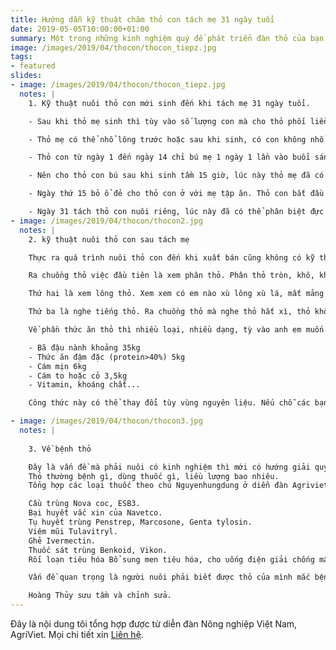 ```yaml
---
title: Hướng dẫn kỹ thuật chăm thỏ con tách mẹ 31 ngày tuổi
date: 2019-05-05T10:00:00+01:00
summary: Một trong những kinh nghiệm quý để phát triển đàn thỏ của bạn và gia đình từ thỏ con.
image: /images/2019/04/thocon/thocon_tiepz.jpg
tags:
- featured
slides:
- image: /images/2019/04/thocon/thocon_tiepz.jpg
  notes: |
    1. Kỹ thuật nuôi thỏ con mới sinh đến khi tách mẹ 31 ngày tuổi.

    - Sau khi thỏ mẹ sinh thì tùy vào số lượng con mà cho thỏ phối liền sau khi sinh 3 -4 ngày, 15 hay 30 ngày. Nếu thỏ đẻ dưới 4 con thì cho phối liền, trên 4 con thì 15 hay 30 ngày tùy giống thỏ và kỹ thuật chăm sóc của mỗi trại.

    - Thỏ mẹ có thể nhổ lông trước hoặc sau khi sinh, có con không nhổ lông. Nếu thỏ không nhổ lông thì người nuôi có thể nhổ lông hoặc lót ổ bằng vật liệu mềm cho thỏ đẻ. Kích cỡ ô đẻ tầm 20x30x15cm là đủ chỗ cho 10 con thỏ con đến khi rời ổ.

    - Thỏ con từ ngày 1 đến ngày 14 chỉ bú mẹ 1 ngày 1 lần vào buổi sáng nên không cần thiết phải cho thỏ con ở chung với thỏ mẹ. Sau khi cho bú thì nên đưa ổ thỏ con ra khỏi lồng tránh việc thỏ mẹ nhảy ra nhảy vô làm chết thỏ con.

    - Nên cho thỏ con bú sau khi sinh tầm 15 giờ, lúc này thỏ mẹ đã có sữa và cũng đã phục hồi được sức khỏe.

    - Ngày thứ 15 bỏ ổ đẻ cho thỏ con ở với mẹ tập ăn. Thỏ con bắt đầu ăn rau cỏ, cám bắp … vào khoảng ngày 20. Lúc thỏ tập ăn chế độ ăn của thỏ mẹ nên tăng lên về khẩu phần cũng như chất lượng.

    - Ngày 31 tách thỏ con nuôi riêng, lúc này đã có thể phân biệt đực cái. Cách phân biệt đực cái các bạn xem ở phần video..
- image: /images/2019/04/thocon/thocon2.jpg
  notes: |
    2. kỹ thuật nuôi thỏ con sau tách mẹ

    Thực ra quá trình nuôi thỏ con đến khi xuất bán cũng không có kỹ thuật cao xa gì, căn bản nhất là chăm thỏ, tập trung chăm thỏ và chăm thỏ. Chăm thỏ ở đây có nghĩa là phải quan sát thỏ hằng ngày.

    Ra chuồng thỏ việc đầu tiên là xem phân thỏ. Phân thỏ tròn, khô, không bết sàn chuồng, không vón thành từng đám là được.

    Thứ hai là xem lông thỏ. Xem xem có em nào xù lông xù lá, mất mảng lông nào không. Xem lông tai, lông chân có bị sủi trắng hay chảy máu.

    Thứ ba là nghe tiếng thỏ. Ra chuồng thỏ mà nghe thỏ hắt xì, thỏ khò khè này nọ là phải coi lại.

    Về phần thức ăn thỏ thì nhiều loại, nhiều dạng, tỳ vào anh em muốn nuôi theo kiểu nào mà chọn cho phù hợp với bản thân. Có người cho ăn 100% rau, có người kết hợp rau và cám công nghiệp, có người 100% cám công công nghiệp, có người tự phối thức ăn cho thỏ. Theo mình thấy, tốt nhất là tự phối thức ăn cho thỏ, vừa đủ dinh dưỡng vừa giảm giá thành sản phẩm. Nhưng vấn đề là phối thế nào, công thức phối ra sao. Sau đây mình xin giới thiệu công thức phối thức ăn của anh Chí Toàn, chủ trang trại thỏ Long Tuyền ở Cần Thơ.

    - Bã đậu nành khoảng 35kg
    - Thức ăn đậm đặc (protein>40%) 5kg
    - Cám mịn 6kg
    - Cám to hoặc cỏ 3,5kg
    - Vitamin, khoáng chất...

    Công thức này có thể thay đổi tùy vùng nguyên liệu. Nếu chỗ các bạn có bã bia, khô đậu lạc, đậu tương… có thể thay đổi.

- image: /images/2019/04/thocon/thocon3.jpg
  notes: |
    
    3. Về bệnh thỏ

    Đây là vấn đề mà phải nuôi có kinh nghiệm thì mới có hướng giải quyết triệt để được.
    Thỏ thường bệnh gì, dùng thuốc gì, liều lượng bao nhiêu.
    Tổng hợp các loại thuốc theo chú Nguyenhungdung ở diễn đàn Agriviet ngắn gọn thế này thôi.

    Cầu trùng Nova coc, ESB3.
    Bại huyết vắc xin của Navetco.
    Tụ huyết trùng Penstrep, Marcosone, Genta tylosin.
    Viêm mũi Tulavitryl.
    Ghẻ Ivermectin.
    Thuốc sát trùng Benkoid, Vikon.
    Rối loạn tiêu hóa Bổ sung men tiêu hóa, cho uống điện giải chống mất nước, cho uống kèm esb3 và aralis chống vi khuẩn cơ hội, bổ sung vitaminh B,C..

    Vấn đề quan trọng là người nuôi phải biết được thỏ của mình mắc bệnh gì để có cách trị.

    Hoàng Thủy sưu tầm và chỉnh sửa.
---
```

Đây là nội dung tôi tổng hợp được từ diễn đàn Nông nghiệp Việt Nam, AgriViet. Mọi chi tiết xin [Liên hệ][1].

[1]: /contact
